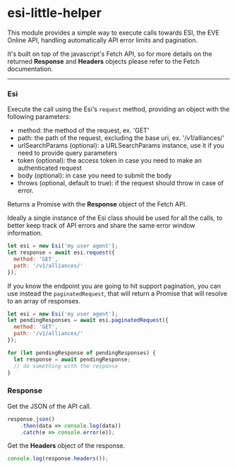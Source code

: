 # esi-little-helper

This module provides a simple way to execute calls towards ESI, the EVE Online API, handling automatically API error limits and pagination.

It's built on top of the javascript's Fetch API, so for more details on the returned **Response** and **Headers** objects please refer to the Fetch documentation. 

---
### Esi
Execute the call using the Esi's `request` method, providing an object with the following parameters:
- method: the method of the request, ex. 'GET'
- path: the path of the request, excluding the base uri, ex. '/v1/alliances/'
- urlSearchParams (optional): a URLSearchParams instance, use it if you need to provide query parameters
- token (optional): the access token in case you need to make an authenticated request
- body (optional): in case you need to submit the body
- throws (optional, default to true): if the request should throw in case of error.
 
Returns a Promise with the **Response** object of the Fetch API. 

Ideally a single instance of the Esi class should be used for all the calls, to better keep track of API errors and share the same error window information.
```javascript
let esi = new Esi('my user agent');
let response = await esi.request({
  method: 'GET',
  path: '/v1/alliances/'
});
```

If you know the endpoint you are going to hit support pagination, you can use instead the `paginatedRequest`, that will return a Promise that will resolve to an array of responses.
```javascript
let esi = new Esi('my user agent');
let pendingResponses = await esi.paginatedRequest({
  method: 'GET',
  path: '/v1/alliances/'
});

for (let pendingResponse of pendingResponses) {
  let response = await pendingResponse;
  // do something with the response
}
```
### Response
Get the JSON of the API call.
```javascript
response.json()
    .then(data => console.log(data))
    .catch(e => console.error(e));
```
Get the **Headers** object of the response.
```javascript
console.log(response.headers());
```
